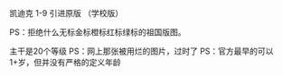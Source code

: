 凯迪克 1-9 引进原版 （学校版）

PS：拒绝什么无标金标橙标红标绿标的祖国版图。

主干是20个等级 
PS：网上那张被用烂的图片，过时了
PS：官方最早的可以1+岁，但并没有严格的定义年龄


